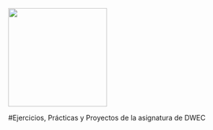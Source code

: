 <img src="https://upload.wikimedia.org/wikipedia/commons/thumb/9/99/Unofficial_JavaScript_logo_2.svg/1200px-Unofficial_JavaScript_logo_2.svg.png" width="200px" height="200px">

#Ejercicios, Prácticas y Proyectos de la asignatura de DWEC
